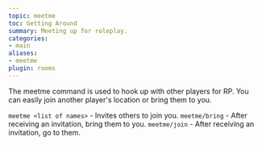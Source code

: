 ```yaml
---
topic: meetme
toc: Getting Around
summary: Meeting up for roleplay.
categories:
- main
aliases:
- meetme
plugin: rooms
---
```

The meetme command is used to hook up with other players for RP.  You can easily join another player's location or bring them to you.

`meetme <list of names>` - Invites others to join you.
`meetme/bring` - After receiving an invitation, bring them to you.
`meetme/join` - After receiving an invitation, go to them.
